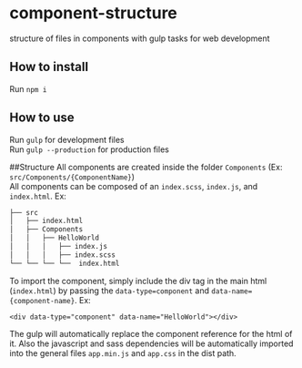 # component-structure
structure of files in components with gulp tasks for web development


## How to install
Run `npm i`

## How to use
Run `gulp` for development files <br/>
Run `gulp --production` for production files

##Structure
All components are created inside the folder `Components` (Ex: `src/Components/{ComponentName}`)<br />
All components can be composed of an `index.scss`, `index.js`, and `index.html`. Ex: <br/>

```bash
├── src
│   ├── index.html
│   ├── Components
│   │   ├── HelloWorld
│   │   │   ├── index.js
│   │   │   ├── index.scss
└── └── └── └──  index.html
```


To import the component, simply include the div tag in the main html (`index.html`) by passing the `data-type=component` and `data-name={component-name}`. Ex:
```
<div data-type="component" data-name="HelloWorld"></div>
```

The gulp will automatically replace the component reference for the html of it.
Also the javascript and sass dependencies will be automatically imported into the general files `app.min.js` and `app.css` in the dist path.
